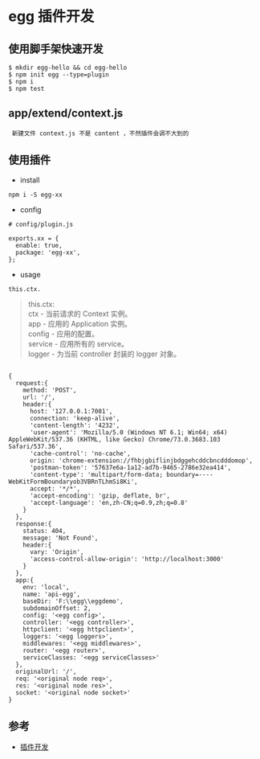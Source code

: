 # egg 插件开发

>
## 使用脚手架快速开发

```
$ mkdir egg-hello && cd egg-hello
$ npm init egg --type=plugin
$ npm i
$ npm test
```

## app/extend/context.js

```
 新建文件 context.js 不是 content ，不然插件会调不大到的
```


## 使用插件

- install

```
npm i -S egg-xx
```

- config
```
# config/plugin.js

exports.xx = {
  enable: true,
  package: 'egg-xx',
};
```

- usage
```
this.ctx.
```


>this.ctx:  
ctx - 当前请求的 Context 实例。  
app - 应用的 Application 实例。  
config - 应用的配置。  
service - 应用所有的 service。  
logger - 为当前 controller 封装的 logger 对象。  

```

{ 
  request:{ 
    method: 'POST',
    url: '/',
    header:{ 
      host: '127.0.0.1:7001',
      connection: 'keep-alive',
      'content-length': '4232',
      'user-agent': 'Mozilla/5.0 (Windows NT 6.1; Win64; x64) AppleWebKit/537.36 (KHTML, like Gecko) Chrome/73.0.3683.103 Safari/537.36',
      'cache-control': 'no-cache',
      origin: 'chrome-extension://fhbjgbiflinjbdggehcddcbncdddomop',
      'postman-token': '57637e6a-1a12-ad7b-9465-2786e32ea414',
      'content-type': 'multipart/form-data; boundary=----WebKitFormBoundaryob3VBRnTLhmSi8Ki',
      accept: '*/*',
      'accept-encoding': 'gzip, deflate, br',
      'accept-language': 'en,zh-CN;q=0.9,zh;q=0.8' 
    } 
  },
  response:{ 
    status: 404,
    message: 'Not Found',
    header:{ 
      vary: 'Origin',
      'access-control-allow-origin': 'http://localhost:3000' 
    }
  },
  app:{ 
    env: 'local',
    name: 'api-egg',
    baseDir: 'F:\\egg\\eggdemo',
    subdomainOffset: 2,
    config: '<egg config>',
    controller: '<egg controller>',
    httpclient: '<egg httpclient>',
    loggers: '<egg loggers>',
    middlewares: '<egg middlewares>',
    router: '<egg router>',
    serviceClasses: '<egg serviceClasses>' 
  },
  originalUrl: '/',
  req: '<original node req>',
  res: '<original node res>',
  socket: '<original node socket>' 
}
```


## 参考
- [插件开发](https://eggjs.org/zh-cn/advanced/plugin.html)
